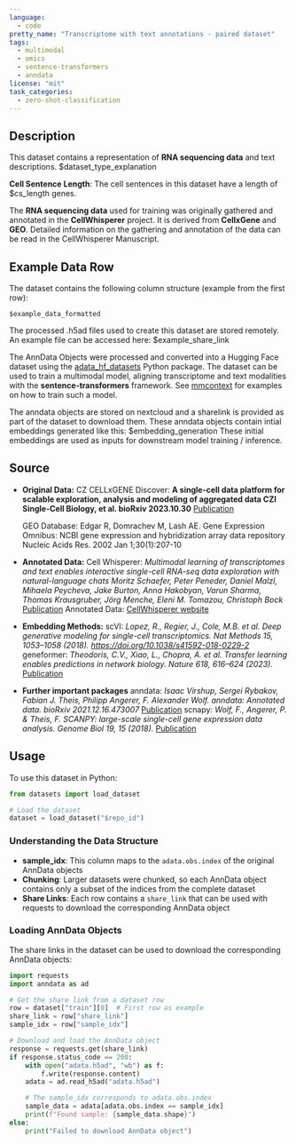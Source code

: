 ```yaml
---
language:
  - code
pretty_name: "Transcriptome with text annotations - paired dataset"
tags:
  - multimodal
  - omics
  - sentence-transformers
  - anndata
license: "mit"
task_categories:
  - zero-shot-classification
---
```


## Description

This dataset contains a representation of **RNA sequencing data** and text descriptions.
$dataset_type_explanation

**Cell Sentence Length**: The cell sentences in this dataset have a length of $cs_length genes.

The **RNA sequencing data** used for training was originally gathered and annotated in the **CellWhisperer** project. It is derived from
**CellxGene** and **GEO**. Detailed information on the gathering and annotation of the data can be read in the CellWhisperer Manuscript.

## Example Data Row

The dataset contains the following column structure (example from the first row):

```
$example_data_formatted
```

The processed .h5ad files used to create this dataset are stored remotely. An example file can be accessed here: $example_share_link

The AnnData Objects were processed and converted into a Hugging Face dataset using the [adata_hf_datasets](https://github.com/mengerj/adata_hf_datasets) Python package.
The dataset can be used to train a multimodal model, aligning transcriptome and text modalities with the **sentence-transformers** framework.
See [mmcontext](https://github.com/mengerj/mmcontext) for examples on how to train such a model.

The anndata objects are stored on nextcloud and a sharelink is provided as part of the dataset to download them. These anndata objects contain
intial embeddings generated like this: $embedding_generation
These initial embeddings are used as inputs for downstream model training / inference.

## Source

- **Original Data:**
  CZ CELLxGENE Discover: **A single-cell data platform for scalable exploration, analysis and modeling of aggregated data CZI Single-Cell Biology, et al. bioRxiv 2023.10.30**
  [Publication](https://doi.org/10.1101/2023.10.30.563174)

  GEO Database: Edgar R, Domrachev M, Lash AE.
  Gene Expression Omnibus: NCBI gene expression and hybridization array data repository
  Nucleic Acids Res. 2002 Jan 1;30(1):207-10

- **Annotated Data:**
  Cell Whisperer: _Multimodal learning of transcriptomes and text enables interactive single-cell RNA-seq data exploration with natural-language chats_
  _Moritz Schaefer, Peter Peneder, Daniel Malzl, Mihaela Peycheva, Jake Burton, Anna Hakobyan, Varun Sharma, Thomas Krausgruber, Jörg Menche, Eleni M. Tomazou, Christoph Bock_
  [Publication](https://doi.org/10.1101/2024.10.15.618501)
  Annotated Data: [CellWhisperer website](https://cellwhisperer.bocklab.org/)
- **Embedding Methods:**
  scVI: _Lopez, R., Regier, J., Cole, M.B. et al. Deep generative modeling for single-cell transcriptomics. Nat Methods 15, 1053–1058 (2018). https://doi.org/10.1038/s41592-018-0229-2_
  geneformer: _Theodoris, C.V., Xiao, L., Chopra, A. et al. Transfer learning enables predictions in network biology. Nature 618, 616–624 (2023)._ [Publication](https://doi.org/10.1038/s41586-023-06139-9)
- **Further important packages**
  anndata: _Isaac Virshup, Sergei Rybakov, Fabian J. Theis, Philipp Angerer, F. Alexander Wolf. anndata: Annotated data. bioRxiv 2021.12.16.473007_
  [Publication](https://doi.org/10.1101/2021.12.16.473007)
  scnapy: _Wolf, F., Angerer, P. & Theis, F. SCANPY: large-scale single-cell gene expression data analysis. Genome Biol 19, 15 (2018)._
  [Publication](https://doi.org/10.1186/s13059-017-1382-0)

## Usage

To use this dataset in Python:

```python
from datasets import load_dataset

# Load the dataset
dataset = load_dataset("$repo_id")
```

### Understanding the Data Structure

- **sample_idx**: This column maps to the `adata.obs.index` of the original AnnData objects
- **Chunking**: Larger datasets were chunked, so each AnnData object contains only a subset of the indices from the complete dataset
- **Share Links**: Each row contains a `share_link` that can be used with requests to download the corresponding AnnData object

### Loading AnnData Objects

The share links in the dataset can be used to download the corresponding AnnData objects:

```python
import requests
import anndata as ad

# Get the share link from a dataset row
row = dataset["train"][0]  # First row as example
share_link = row["share_link"]
sample_idx = row["sample_idx"]

# Download and load the AnnData object
response = requests.get(share_link)
if response.status_code == 200:
    with open("adata.h5ad", "wb") as f:
        f.write(response.content)
    adata = ad.read_h5ad("adata.h5ad")

    # The sample_idx corresponds to adata.obs.index
    sample_data = adata[adata.obs.index == sample_idx]
    print(f"Found sample: {sample_data.shape}")
else:
    print("Failed to download AnnData object")
```
